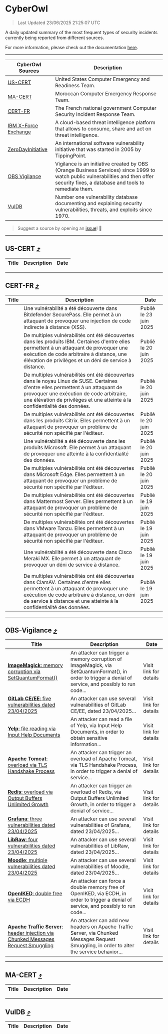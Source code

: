 
 <div id='top'></div>

# CyberOwl

 > Last Updated 23/06/2025 21:25:07 UTC
 
 A daily updated summary of the most frequent types of security incidents currently being reported from different sources.
 
 For more information, please check out the documentation [here](./docs/README.md).
 
 ---
 |CyberOwl Sources|Description|
 |---|---|
 |[US-CERT](#us-cert-arrow_heading_up)|United States Computer Emergency and Readiness Team.|
 |[MA-CERT](#ma-cert-arrow_heading_up)|Moroccan Computer Emergency Response Team.|
 |[CERT-FR](#cert-fr-arrow_heading_up)|The French national government Computer Security Incident Response Team.|
 |[IBM X-Force Exchange](#ibmcloud-arrow_heading_up)|A cloud-based threat intelligence platform that allows to consume, share and act on threat intelligence.|
 |[ZeroDayInitiative](#zerodayinitiative-arrow_heading_up)|An international software vulnerability initiative that was started in 2005 by TippingPoint.|
 |[OBS Vigilance](#obs-vigilance-arrow_heading_up)|Vigilance is an initiative created by OBS (Orange Business Services) since 1999 to watch public vulnerabilities and then offer security fixes, a database and tools to remediate them.|
 |[VulDB](#vuldb-arrow_heading_up)|Number one vulnerability database documenting and explaining security vulnerabilities, threats, and exploits since 1970.|
 
 > Suggest a source by opening an [issue](https://github.com/karimhabush/cyberowl/issues)! :raised_hands:
 ---

## US-CERT [:arrow_heading_up:](#cyberowl)

 |Title|Description|Date|
 |---|---|---|
 
 ---

## CERT-FR [:arrow_heading_up:](#cyberowl)

 |Title|Description|Date|
 |---|---|---|
 |[](https://www.cert.ssi.gouv.fr/avis/CERTFR-2025-AVI-0531/)|Une vulnérabilité a été découverte dans Bitdefender SecurePass. Elle permet à un attaquant de provoquer une injection de code indirecte à distance (XSS).|Publié le 23 juin 2025|
 |[](https://www.cert.ssi.gouv.fr/avis/CERTFR-2025-AVI-0530/)|De multiples vulnérabilités ont été découvertes dans les produits IBM. Certaines d'entre elles permettent à un attaquant de provoquer une exécution de code arbitraire à distance, une élévation de privilèges et un déni de service à distance.|Publié le 20 juin 2025|
 |[](https://www.cert.ssi.gouv.fr/avis/CERTFR-2025-AVI-0529/)|De multiples vulnérabilités ont été découvertes dans le noyau Linux de SUSE. Certaines d'entre elles permettent à un attaquant de provoquer une exécution de code arbitraire, une élévation de privilèges et une atteinte à la confidentialité des données.|Publié le 20 juin 2025|
 |[](https://www.cert.ssi.gouv.fr/avis/CERTFR-2025-AVI-0528/)|De multiples vulnérabilités ont été découvertes dans les produits Citrix. Elles permettent à un attaquant de provoquer un problème de sécurité non spécifié par l'éditeur.|Publié le 20 juin 2025|
 |[](https://www.cert.ssi.gouv.fr/avis/CERTFR-2025-AVI-0527/)|Une vulnérabilité a été découverte dans les produits Microsoft. Elle permet à un attaquant de provoquer une atteinte à la confidentialité des données.|Publié le 20 juin 2025|
 |[](https://www.cert.ssi.gouv.fr/avis/CERTFR-2025-AVI-0526/)|De multiples vulnérabilités ont été découvertes dans Microsoft Edge. Elles permettent à un attaquant de provoquer un problème de sécurité non spécifié par l'éditeur.|Publié le 20 juin 2025|
 |[](https://www.cert.ssi.gouv.fr/avis/CERTFR-2025-AVI-0525/)|De multiples vulnérabilités ont été découvertes dans Mattermost Server. Elles permettent à un attaquant de provoquer un problème de sécurité non spécifié par l'éditeur.|Publié le 19 juin 2025|
 |[](https://www.cert.ssi.gouv.fr/avis/CERTFR-2025-AVI-0524/)|De multiples vulnérabilités ont été découvertes dans VMware Tanzu. Elles permettent à un attaquant de provoquer un problème de sécurité non spécifié par l'éditeur.|Publié le 19 juin 2025|
 |[](https://www.cert.ssi.gouv.fr/avis/CERTFR-2025-AVI-0523/)|Une vulnérabilité a été découverte dans Cisco Meraki MX. Elle permet à un attaquant de provoquer un déni de service à distance.|Publié le 19 juin 2025|
 |[](https://www.cert.ssi.gouv.fr/avis/CERTFR-2025-AVI-0522/)|De multiples vulnérabilités ont été découvertes dans ClamAV. Certaines d'entre elles permettent à un attaquant de provoquer une exécution de code arbitraire à distance, un déni de service à distance et une atteinte à la confidentialité des données.|Publié le 19 juin 2025|
 
 ---

## OBS-Vigilance [:arrow_heading_up:](#cyberowl)

 |Title|Description|Date|
 |---|---|---|
 |[<a href="https://vigilance.fr/vulnerability/ImageMagick-memory-corruption-via-SetQuantumFormat-46944" class="noirorange"><b>ImageMagick</b>: memory corruption via SetQuantumFormat()</a>](https://vigilance.fr/vulnerability/ImageMagick-memory-corruption-via-SetQuantumFormat-46944)|An attacker can trigger a memory corruption of ImageMagick, via SetQuantumFormat(), in order to trigger a denial of service, and possibly to run code...|Visit link for details|
 |[<a href="https://vigilance.fr/vulnerability/GitLab-CE-EE-five-vulnerabilities-dated-23-04-2025-46942" class="noirorange"><b>GitLab CE/EE</b>: five vulnerabilities dated 23/04/2025</a>](https://vigilance.fr/vulnerability/GitLab-CE-EE-five-vulnerabilities-dated-23-04-2025-46942)|An attacker can use several vulnerabilities of GitLab CE/EE, dated 23/04/2025...|Visit link for details|
 |[<a href="https://vigilance.fr/vulnerability/Yelp-file-reading-via-Input-Help-Documents-46941" class="noirorange"><b>Yelp</b>: file reading via Input Help Documents</a>](https://vigilance.fr/vulnerability/Yelp-file-reading-via-Input-Help-Documents-46941)|An attacker can read a file of Yelp, via Input Help Documents, in order to obtain sensitive information...|Visit link for details|
 |[<a href="https://vigilance.fr/vulnerability/Apache-Tomcat-overload-via-TLS-Handshake-Process-45201" class="noirorange"><b>Apache Tomcat</b>: overload via TLS Handshake Process</a>](https://vigilance.fr/vulnerability/Apache-Tomcat-overload-via-TLS-Handshake-Process-45201)|An attacker can trigger an overload of Apache Tomcat, via TLS Handshake Process, in order to trigger a denial of service...|Visit link for details|
 |[<a href="https://vigilance.fr/vulnerability/Redis-overload-via-Output-Buffers-Unlimited-Growth-46940" class="noirorange"><b>Redis</b>: overload via Output Buffers Unlimited Growth</a>](https://vigilance.fr/vulnerability/Redis-overload-via-Output-Buffers-Unlimited-Growth-46940)|An attacker can trigger an overload of Redis, via Output Buffers Unlimited Growth, in order to trigger a denial of service...|Visit link for details|
 |[<a href="https://vigilance.fr/vulnerability/Grafana-three-vulnerabilities-dated-23-04-2025-46937" class="noirorange"><b>Grafana</b>: three vulnerabilities dated 23/04/2025</a>](https://vigilance.fr/vulnerability/Grafana-three-vulnerabilities-dated-23-04-2025-46937)|An attacker can use several vulnerabilities of Grafana, dated 23/04/2025...|Visit link for details|
 |[<a href="https://vigilance.fr/vulnerability/LibRaw-four-vulnerabilities-dated-23-04-2025-46934" class="noirorange"><b>LibRaw</b>: four vulnerabilities dated 23/04/2025</a>](https://vigilance.fr/vulnerability/LibRaw-four-vulnerabilities-dated-23-04-2025-46934)|An attacker can use several vulnerabilities of LibRaw, dated 23/04/2025...|Visit link for details|
 |[<a href="https://vigilance.fr/vulnerability/Moodle-multiple-vulnerabilities-dated-23-04-2025-46933" class="noirorange"><b>Moodle</b>: multiple vulnerabilities dated 23/04/2025</a>](https://vigilance.fr/vulnerability/Moodle-multiple-vulnerabilities-dated-23-04-2025-46933)|An attacker can use several vulnerabilities of Moodle, dated 23/04/2025...|Visit link for details|
 |[<a href="https://vigilance.fr/vulnerability/OpenIKED-double-free-via-ECDH-46932" class="noirorange"><b>OpenIKED</b>: double free via ECDH</a>](https://vigilance.fr/vulnerability/OpenIKED-double-free-via-ECDH-46932)|An attacker can force a double memory free of OpenIKED, via ECDH, in order to trigger a denial of service, and possibly to run code...|Visit link for details|
 |[<a href="https://vigilance.fr/vulnerability/Apache-Traffic-Server-header-injection-via-Chunked-Messages-Request-Smuggling-46931" class="noirorange"><b>Apache Traffic Server</b>: header injection via Chunked Messages Request Smuggling</a>](https://vigilance.fr/vulnerability/Apache-Traffic-Server-header-injection-via-Chunked-Messages-Request-Smuggling-46931)|An attacker can add new headers on Apache Traffic Server, via Chunked Messages Request Smuggling, in order to alter the service behavior...|Visit link for details|
 
 ---

## MA-CERT [:arrow_heading_up:](#cyberowl)

 |Title|Description|Date|
 |---|---|---|
 
 ---

## VulDB [:arrow_heading_up:](#cyberowl)

 |Title|Description|Date|
 |---|---|---|
 
